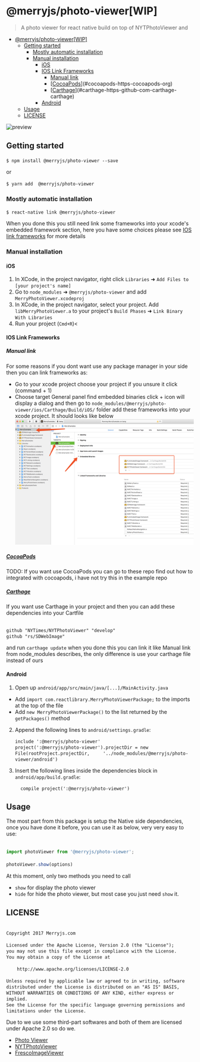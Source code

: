 
# @merryjs/photo-viewer[WIP]

> A photo viewer for react native build on top of NYTPhotoViewer and
- [@merryjs/photo-viewer[WIP]](#merryjs-photo-viewer-wip)
    - [Getting started](#getting-started)
        - [Mostly automatic installation](#mostly-automatic-installation)
        - [Manual installation](#manual-installation)
            - [iOS](#ios)
            - [IOS Link Frameworks](#ios-link-frameworks)
                - [Manual link](#manual-link)
                - [[CocoaPods](https://cocoapods.org/)](#cocoapods-https-cocoapods-org)
                - [[Carthage](https://github.com/Carthage/Carthage)](#carthage-https-github-com-carthage-carthage)
            - [Android](#android)
    - [Usage](#usage)
    - [LICENSE](#license)

![preview](./assets/preview.gif)

## Getting started

`$ npm install @merryjs/photo-viewer --save`

or

`$ yarn add  @merryjs/photo-viewer`

### Mostly automatic installation

`$ react-native link @merryjs/photo-viewer`

When you done this you still need link some frameworks into your xcode's embedded framework section,
here you have some choices please see [IOS link frameworks](#ios-link-frameworks) for more details


### Manual installation


#### iOS

1. In XCode, in the project navigator, right click `Libraries` ➜ `Add Files to [your project's name]`
2. Go to `node_modules` ➜ `@merryjs/photo-viewer` and add `MerryPhotoViewer.xcodeproj`
3. In XCode, in the project navigator, select your project. Add `libMerryPhotoViewer.a` to your project's `Build Phases` ➜ `Link Binary With Libraries`
4. Run your project (`Cmd+R`)<

#### IOS Link Frameworks

##### Manual link

For some reasons if you dont want use any package manager in your side then you can link frameworks as:

- Go to your xcode project choose your project if you unsure it click (command + 1)
- Choose target General panel find embedded binaries click + icon will display a dialog and then go to `node_modules/@merryjs/photo-viewer/ios/Carthage/Build/iOS/` folder add these frameworks into your xcode project. It should looks like below
	![Link Frameworks](assets/20170728-110148@2x.png)

##### [CocoaPods](https://cocoapods.org/)

TODO: If you want use CocoaPods you can go to these repo find out how to integrated with cocoapods, i have not try this in the example repo

##### [Carthage](https://github.com/Carthage/Carthage)

If you want use Carthage in your project and then you can add these dependencies into your Cartfile

```

github "NYTimes/NYTPhotoViewer" "develop"
github "rs/SDWebImage"

```
and run `carthage update` when you done this you can link it like Manual link from node_modules describes, the only difference is use your carthage file instead of ours

#### Android

1. Open up `android/app/src/main/java/[...]/MainActivity.java`
  - Add `import com.reactlibrary.MerryPhotoViewerPackage;` to the imports at the top of the file
  - Add `new MerryPhotoViewerPackage()` to the list returned by the `getPackages()` method
2. Append the following lines to `android/settings.gradle`:
  	```
  	include ':@merryjs/photo-viewer'
  	project(':@merryjs/photo-viewer').projectDir = new File(rootProject.projectDir, 	'../node_modules/@merryjs/photo-viewer/android')
  	```
3. Insert the following lines inside the dependencies block in `android/app/build.gradle`:
  	```
      compile project(':@merryjs/photo-viewer')
  	```


## Usage

The most part from this package is setup the Native side dependencies, once you have done it before,
you can use it as below, very very easy to use:

```javascript

import photoViewer from '@merryjs/photo-viewer';

photoViewer.show(options)

```

At this moment, only two methods you need to call
- `show` for display the photo viewer
- `hide` for hide the photo viewer, but most case you just need `show` it.

## LICENSE

```

Copyright 2017 Merryjs.com

Licensed under the Apache License, Version 2.0 (the "License");
you may not use this file except in compliance with the License.
You may obtain a copy of the License at

	http://www.apache.org/licenses/LICENSE-2.0

Unless required by applicable law or agreed to in writing, software
distributed under the License is distributed on an "AS IS" BASIS,
WITHOUT WARRANTIES OR CONDITIONS OF ANY KIND, either express or implied.
See the License for the specific language governing permissions and
limitations under the License.

```


Due to we use some third-part softwares and both of them are licensed under Apache 2.0 so do we.

- [Photo Viewer](https://github.com/merryjs/photo-viewer/blob/master/LICENSE)
- [NYTPhotoViewer](https://github.com/NYTimes/NYTPhotoViewer/blob/develop/LICENSE.md)
- [FrescoImageViewer](https://github.com/stfalcon-studio/FrescoImageViewer#license)
